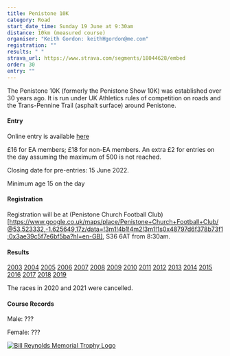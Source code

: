 ```yaml
---
title: Penistone 10K
category: Road
start_date_time: Sunday 19 June at 9:30am
distance: 10km (measured course)
organiser: "Keith Gordon: keithHgordon@me.com"
registration: ""
results: " "
strava_url: https://www.strava.com/segments/18044628/embed
order: 30
entry: ""
---
```

The Penistone 10K (formerly the Penistone Show 10K) was established over 30 years ago. It is run under UK Athletics rules of competition on roads and the Trans-Pennine Trail (asphalt surface) around Penistone.

#### Entry

Online entry is available [here](https://racebest.com/races/3wuzs)

£16 for EA members; £18 for non-EA members. An extra £2 for entries on the day assuming the maximum of 500 is not reached.

Closing date for pre-entries: 15 June 2022.

Minimum age 15 on the day

#### Registration

Registration will be at (Penistone Church Football Club)[https://www.google.co.uk/maps/place/Penistone+Church+Football+Club/@53.523332,-1.625649,17z/data=!3m1!4b1!4m2!3m1!1s0x48797d6f378b73f1:0x3ae39c5f7e6bf5ba?hl=en-GB], S36 6AT from 8:30am.

#### Results

[2003](http://pfrac.co.uk/wp-content/uploads/2014/10/Penistone-Show-10K-2003-results.pdf)
[2004](http://pfrac.co.uk/wp-content/uploads/2014/10/Penistone-Show-10K-2004-results.pdf)
[2005](http://pfrac.co.uk/wp-content/uploads/2014/10/Penistone-Show-10K-2005-results.pdf)
[2006](http://pfrac.co.uk/wp-content/uploads/2014/10/Penistone-Show-10K-2006-results.pdf)
[2007](http://pfrac.co.uk/wp-content/uploads/2014/10/Penistone-Show-10K-2007-results.pdf)
[2008](http://pfrac.co.uk/wp-content/uploads/2014/10/Penistone-Show-10K-2008-results.pdf)
[2009](http://pfrac.co.uk/wp-content/uploads/2014/10/Penistone-Show-10K-2009-results.pdf)
[2010](https://www.runbritainrankings.com/results/results.aspx?meetingid=40802)
[2011](https://www.runbritainrankings.com/results/results.aspx?meetingid=55198)
[2012](https://www.runbritainrankings.com/results/results.aspx?meetingid=69517)
[2013](https://www.runbritainrankings.com/results/results.aspx?meetingid=84849)
[2014](https://www.runbritainrankings.com/results/results.aspx?meetingid=106662)
[2015](https://www.runbritainrankings.com/results/results.aspx?meetingid=138059)
[2016](https://www.runbritainrankings.com/results/results.aspx?meetingid=171476)
[2017](https://www.runbritainrankings.com/results/results.aspx?meetingid=207499)
[2018](https://www.runbritainrankings.com/results/results.aspx?meetingid=244770)
[2019](https://www.runbritainrankings.com/results/results.aspx?meetingid=301732)


The races in 2020 and 2021 were cancelled.

#### Course Records

Male: ???

Female: ???

[![Bill Reynolds Memorial Trophy Logo](https://pfrac.chrishodgson.co.uk/static/uploads/bill-reynolds-logo-2017.jpg)](https://pfrac.chrishodgson.co.uk/static/uploads/bill-reynolds-logo-2017.jpg)
